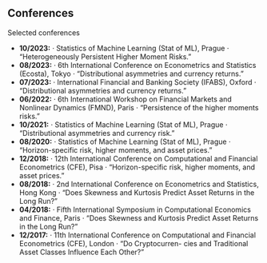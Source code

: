 <h1 id="conferences"></h1>

<h2>Conferences</h2>

Selected conferences
<ul>
  <li>
    <autocolor><b>10/2023:</b> · Statistics of Machine Learning (Stat of ML), Prague · “Heterogeneously Persistent Higher Moment Risks.” </autocolor></li>
  <li>
    <autocolor><b>08/2023:</b> · 6th International Conference on Econometrics and Statistics (Ecosta), Tokyo · “Distributional asymmetries and currency returns.” </autocolor></li>
  <li>
    <autocolor><b>07/2023:</b> · International Financial and Banking Society (IFABS), Oxford · “Distributional asymmetries and currency returns.” </autocolor></li>
  <li>
    <autocolor><b>06/2022:</b> · 6th International Workshop on Financial Markets and Nonlinear Dynamics (FMND), Paris · “Persistence of the higher moments risks.” </autocolor></li>
  <li>
    <autocolor><b>10/2021:</b> · Statistics of Machine Learning (Stat of ML), Prague · “Distributional asymmetries and currency risk.” </autocolor></li>
  <li>
    <autocolor><b>08/2020:</b> · Statistics of Machine Learning (Stat of ML), Prague · “Horizon-specific risk, higher moments, and asset prices.” </autocolor></li>
  <li>
    <autocolor><b>12/2018:</b> · 12th International Conference on Computational and Financial Econometrics (CFE), Pisa · “Horizon-specific risk, higher moments, and asset prices.” </autocolor></li>
  <li>
    <autocolor><b>08/2018:</b> · 2nd International Conference on Econometrics and Statistics, Hong Kong · “Does Skewness and Kurtosis Predict Asset Returns in the Long Run?”</autocolor></li>
  <li>
    <autocolor><b>04/2018:</b> · Fifth International Symposium in Computational Economics and Finance, Paris · “Does Skewness and Kurtosis Predict Asset Returns in the Long Run?”</autocolor></li>
  <li>
    <autocolor><b>12/2017:</b> · 11th International Conference on Computational and Financial Econometrics (CFE), London · “Do Cryptocurren- cies and Traditional Asset Classes Influence Each Other?”</autocolor></li>
</ul>
